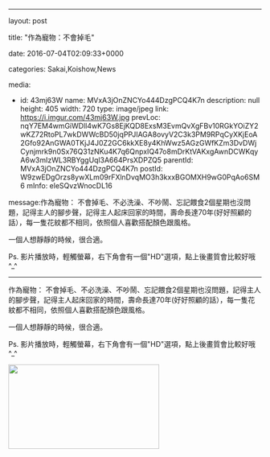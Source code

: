 
--- 

layout: post 

title: "作為寵物：不會掉毛" 

date: 2016-07-04T02:09:33+0000 

categories: Sakai,Koishow,News 

media:
  - id: 43mj63W
    name: MVxA3jOnZNCYo444DzgPCQ4K7n
    description: null
    height: 405
    width: 720
    type: image/jpeg
    link: https://i.imgur.com/43mj63W.jpg
    prevLoc: nqY7EM4wmGiWDll4wK7Gs8EjKQD8ExsM3EvmQvXgFBv10RGkYOiZY2wKZ72RtoPL7wkDWWcBD50jqPPJIAGA8ovyV2C3k3PM9RPqCyXKjEoA2Gfo92AnGWA0TKjJ4J0Z2GC6kkXE8y4KhWwz5AGzGWfKZm3DvDWjCynjmrk9n0Sx76Q31zNKu4K7q6QnpxIQ47o8mDrKtVAKxgAwnDCWKqyA6w3mIzWL3RBYggUql3A664PrsXDPZQ5
    parentId: MVxA3jOnZNCYo444DzgPCQ4K7n
    postId: W9zwEDgOrzs8ywXLm09rFXlnDvqMO3h3kxxBGOMXH9wG0PqAo6SM6
    mInfo: eleSQvzWnocDL16

message:作為寵物：
不會掉毛、不必洗澡、不吵鬧、忘記餵食2個星期也沒問題，記得主人的腳步聲，記得主人起床回家的時間，壽命長達70年(好好照顧的話），每一隻花紋都不相同，依照個人喜歡搭配顏色跟風格。

一個人想靜靜的時候，很合適。

Ps. 影片播放時，輕觸螢幕，右下角會有一個"HD"選項，點上後畫質會比較好哦^_^


--- 


作為寵物：
不會掉毛、不必洗澡、不吵鬧、忘記餵食2個星期也沒問題，記得主人的腳步聲，記得主人起床回家的時間，壽命長達70年(好好照顧的話），每一隻花紋都不相同，依照個人喜歡搭配顏色跟風格。

一個人想靜靜的時候，很合適。

Ps. 影片播放時，輕觸螢幕，右下角會有一個"HD"選項，點上後畫質會比較好哦^_^


<a href="https://i.imgur.com/43mj63W.jpg"><img src="https://i.imgur.com/43mj63W.jpg" height=168 width=300 /></a> 
 

